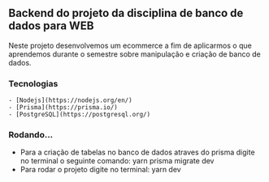 ## Backend do projeto da disciplina de banco de dados para WEB

Neste projeto desenvolvemos um ecommerce a fim de aplicarmos o que aprendemos durante o semestre sobre manipulação e criação de banco de dados.

### Tecnologias
    - [Nodejs](https://nodejs.org/en/)
    - [Prisma](https://prisma.io/)
    - [PostgreSQL](https://postgresql.org/)

### Rodando...
 - Para a criação de tabelas no banco de dados atraves do prisma digite no terminal o seguinte comando: yarn prisma migrate dev
 - Para rodar o projeto digite no terminal: yarn dev